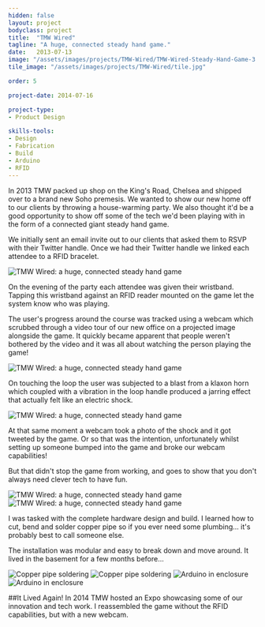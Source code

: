 ```yaml
---
hidden: false
layout: project
bodyclass: project
title:  "TMW Wired"
tagline: "A huge, connected steady hand game."
date:   2013-07-13
image: "/assets/images/projects/TMW-Wired/TMW-Wired-Steady-Hand-Game-3.jpg"
tile_image: "/assets/images/projects/TMW-Wired/tile.jpg"

order: 5

project-date: 2014-07-16

project-type:
- Product Design

skills-tools: 
- Design
- Fabrication
- Build
- Arduino
- RFID
---
```



In 2013 TMW packed up shop on the King's Road, Chelsea and shipped over to a brand new Soho premesis.
We wanted to show our new home off to our clients by throwing a house-warming party. We also thought it'd be a good opportunity to show off some of the tech we'd been playing with in the form of a connected giant steady hand game.

We initially sent an email invite out to our clients that asked them to RSVP with their Twitter handle. Once we had their Twitter handle we linked each attendee to a RFID bracelet.</p>

<img src="/assets/images/projects/TMW-Wired/TMW-Wired-RFID-Bracelet.jpg" title="TMW Wired: a huge, connected steady hand game" alt="TMW Wired: a huge, connected steady hand game"/>

On the evening of the party each attendee was given their wristband. Tapping this wristband against an RFID reader mounted on the game let the system know who was playing.

The user's progress around the course was tracked using a webcam which scrubbed through a video tour of our new office on a projected image alongside the game. It quickly became apparent that people weren't bothered by the video and it was all about watching the person playing the game!

<img src="/assets/images/projects/TMW-Wired/TMW-Wired-Steady-Hand-Game-2.jpg" title="TMW Wired: a huge, connected steady hand game" alt="TMW Wired: a huge, connected steady hand game"/>

On touching the loop the user was subjected to a blast from a klaxon horn which coupled with a vibration in the loop handle produced a jarring effect that actually felt like an electric shock.

<img src="/assets/images/projects/TMW-Wired/TMW-Wired-Loop-Vibration-Motor.jpg" title="TMW Wired: a huge, connected steady hand game" alt="TMW Wired: a huge, connected steady hand game"/>

At that same moment a webcam took a photo of the shock and it got tweeted by the game. Or so that was the intention, unfortunately whilst setting up someone bumped into the game and broke our webcam capabilities!

But that didn't stop the game from working, and goes to show that you don't always need clever tech to have fun.

<img src="/assets/images/projects/TMW-Wired/TMW-Wired-Steady-Hand-Game-1.jpg" title="TMW Wired: a huge, connected steady hand game" alt="TMW Wired: a huge, connected steady hand game"/>
<img src="/assets/images/projects/TMW-Wired/TMW-Wired-Steady-Hand-Game-4.jpg" title="TMW Wired: a huge, connected steady hand game" alt="TMW Wired: a huge, connected steady hand game"/>

I was tasked with the complete hardware design and build. I learned how to cut, bend and solder copper pipe so if you ever need some plumbing... it's probably best to call someone else.

The installation was modular and easy to break down and move around. It lived in the basement for a few months before...

<img src="/assets/images/projects/TMW-Wired/Copper-Pipe-Soldering.jpg" title="Copper pipe soldering"/>

<img src="/assets/images/projects/TMW-Wired/Copper-Pipe-Bending.jpg" title="Copper pipe soldering"/>

<img src="/assets/images/projects/TMW-Wired/TMW-Wired-Loop-Electronics-Exposed.jpg" title="Arduino in enclosure"/>

<img src="/assets/images/projects/TMW-Wired/TMW-Wired-Loop-Electronics-Enclosure.jpg" title="Arduino in enclosure"/>

##It Lived Again!
In 2014 TMW hosted an Expo showcasing some of our innovation and tech work. I reassembled the game without the RFID capabilities, but with a new webcam.